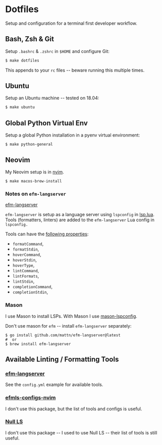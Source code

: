 # Dotfiles

Setup and configuration for a terminal first developer workflow.

## Bash, Zsh & Git

Setup `.bashrc` & `.zshrc` in `$HOME` and configure Git:

```bash
$ make dotfiles
```

This appends to your `rc` files -- beware running this multiple times.

## Ubuntu

Setup an Ubuntu machine -- tested on 18.04:

```bash
$ make ubuntu
```

## Global Python Virtual Env

Setup a global Python installation in a pyenv virtual environment:

```shell-session
$ make python-general
```

## Neovim

My Neovim setup is in [nvim](https://github.com/ADGEfficiency/dotfiles/tree/master/nvim).

```shell-session
$ make macos-brew-install
```

### Notes on `efm-langserver`

[efm-langserver](https://github.com/mattn/efm-langserver)

`efm-langserver` is setup as a language server using `lspconfig` in [lsp.lua](https://github.com/ADGEfficiency/dotfiles/blob/master/nvim/lua/adam/lsp.lua).  Tools (formatters, linters) are added to the `efm-langserver` Lua config in `lspconfig.`

Tools can have the [following properties](https://github.com/mattn/efm-langserver/blob/master/schema.md#autogenerated_heading_4):

- `formatCommand`,
- `formatStdin`,
- `hoverCommand`,
- `hoverStdin`,
- `hoverType`,
- `lintCommand`,
- `lintFormats`,
- `lintStdin`,
- `completionCommand`,
- `completionStdin`,

### Mason

I use Mason to install LSPs. With Mason I use [mason-lspconfig](https://github.com/williamboman/mason-lspconfig.nvim#available-lsp-servers).

Don't use mason for `efm` -- install `efm-langserver` separately:

```shell-session
$ go install github.com/mattn/efm-langserver@latest
#  or
$ brew install efm-langserver
```

## Available Linting / Formatting Tools

### [efm-langserver](https://github.com/mattn/efm-langserver)

See the `config.yml` example for available tools.

### [efmls-configs-nvim](https://github.com/creativenull/efmls-configs-nvim/blob/main/supported-linters-and-formatters.md)

I don't use this package, but the list of tools and configs is useful.

### [Null LS](https://github.com/jose-elias-alvarez/null-ls.nvim/blob/main/doc/BUILTINS.md)

I don't use this package -- I used to use Null LS -- their list of tools is still useful.
